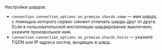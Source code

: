 Настройки шардов:

* `connection.connection_options.on_premise.shards.name` — имя шарда, с помощью которого сервис сможет отличать шарды друг от друга. Если в пользовательской инсталляции шардирование выключено, укажите произвольное имя.
* `connection.connection_options.on_premise.shards.hosts` — укажите FQDN или IP-адреса хостов, входящих в шард.
